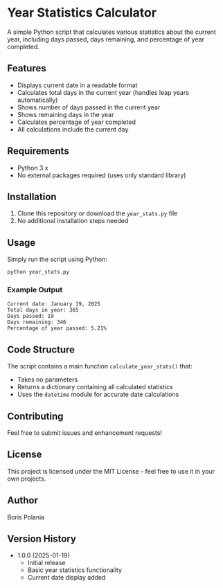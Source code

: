 # Year Statistics Calculator

A simple Python script that calculates various statistics about the current year, including days passed, days remaining, and percentage of year completed.

## Features

- Displays current date in a readable format
- Calculates total days in the current year (handles leap years automatically)
- Shows number of days passed in the current year
- Shows remaining days in the year
- Calculates percentage of year completed
- All calculations include the current day

## Requirements

- Python 3.x
- No external packages required (uses only standard library)

## Installation

1. Clone this repository or download the `year_stats.py` file
2. No additional installation steps needed

## Usage

Simply run the script using Python:

```bash
python year_stats.py
```

### Example Output

```
Current date: January 19, 2025
Total days in year: 365
Days passed: 19
Days remaining: 346
Percentage of year passed: 5.21%
```

## Code Structure

The script contains a main function `calculate_year_stats()` that:
- Takes no parameters
- Returns a dictionary containing all calculated statistics
- Uses the `datetime` module for accurate date calculations

## Contributing

Feel free to submit issues and enhancement requests!

## License

This project is licensed under the MIT License - feel free to use it in your own projects.

## Author

Boris Polania

## Version History

- 1.0.0 (2025-01-19)
    - Initial release
    - Basic year statistics functionality
    - Current date display added